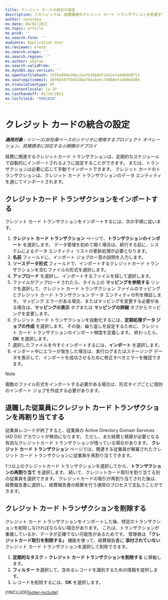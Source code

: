```yaml
---
title: クレジット カードの統合の設定
description: このトピックは、経費関連のクレジット カード トランザクションを処理する方法を説明しています。
author: suvaidya
ms.date: 04/02/2021
ms.topic: article
ms.prod: ''
ms.search.form: ''
audience: Application User
ms.reviewer: kfend
ms.search.scope: ''
ms.search.region: ''
ms.author: shylaw
ms.search.validFrom: ''
ms.dyn365.ops.version: ''
ms.openlocfilehash: 3555e894e206c2aafb30b0df1e52efadd69b0713
ms.sourcegitcommit: 40f68387f594180af64a5e5c748b6efa188bd300
ms.translationtype: HT
ms.contentlocale: ja-JP
ms.lasthandoff: 05/10/2021
ms.locfileid: "6001828"
---
```

# <a name="set-up-credit-card-integration"></a>クレジット カードの統合の設定

_**適用対象 :** リソース/非在庫ベースのシナリオに使用するプロジェクト オペレーション、見積請求に対応する小規模のデプロイ_

経費に関連するクレジットカード トランザクションは、定期的なスケジュールで自動的にインポートされるように設定することができます。 または、トランザクションは必要に応じて手動でインポートできます。 クレジット カードのトランザクションは、クレジット カード トランザクションのデータ エンティティを通じてインポートされます。

## <a name="import-credit-card-transactions"></a>クレジットカード トランザクションをインポートする

クレジット カード トランザクションをインポートするには、次の手順に従います。

1. **クレジット カード トランザクション** ページで、**トランザクションのインポート** を選択します。 データ管理を初めて開く場合は、続行する前に、システムによるデータ エンティティ リストの更新処理が必要となります。
2. **名前** フィールドに、インポート ジョブの一意の説明を入力します。
3. **ソースデータ形式** フィールドで、インポートするクレジットカード トランザクションを含むファイルの形式を選択します。
4. **アップロード** を選択し、インポートするファイルを探して選択します。
5. ファイルがアップロードされたら、タイル上の **マッピングを参照する** リンクを選択して、クレジット カード トランザクション ファイルのマッピングとクレジット カード トランザクション データ エンティティの列を検証します。 マッピング エラーがある場合、またはマッピングを変更する必要がある場合は、**マッピングの表示** タブまたは **マッピングの詳細** タブからマッピングを変更します。
6. クレジット カード トランザクションを自動化するには、**定期処理データ ジョブの作成** を選択します。 その後、繰り返しを設定するために、クレジット カード トランザクションのインポート頻度を定義します。 終わったら、**OK** を選択します。
7. 選択したファイルを今すぐインポートするには、**インポート** を選択します。
8. インポート中にエラーが発生した場合は、実行ログまたはステージング データを表示して、インポートを成功させるために修正すべきエラーを確認できます。

> [!NOTE]
> 複数のファイル形式をインポートする必要がある場合は、形式タイプごとに個別のインポート ジョブを作成する必要があります。

## <a name="reassign-the-credit-card-transactions-for-terminated-employees"></a>退職した従業員にクレジット カード トランザクションを再割り当てする

従業員レコードが終了すると、従業員の Active Directory Domain Services (AD DS) アカウントが無効になります。 ただし、まだ経費と精算が必要となる有効なクレジットカード トランザクションが残っている場合があります。 **クレジット カード トランザクション** ページでは、関連する従業員が解雇されたクレジット カード トランザクションに従業員を再割り当てできます。

1つ以上のクレジットカード トランザクションを選択してから、**トランザクションの再割り当て** を選択します。 続いて、クレジットカード取引を割り当てる別の従業員を選択できます。 クレジットカードの取引が再割り当てされた後は、経費報告書に選択し、経費報告書の精算を行う通常のプロセスで支払うことができます。

## <a name="delete-credit-card-transactions"></a>クレジット カード トランザクションを削除する 

クレジット カード トランザクションをインポートした後、特定のトランザクションを削除しなければならない場合があります。 これは、トランザクションが重複しているか、データが正確でない可能性があるためです。 管理者は **「クレジットカード取引を削除する」** 機能を使って、経費報告書に **添付されていない** クレジット カード トランザクションを選択して削除できます。 

1. **定期的なタスク** > **クレジット カード トランザクションを削除する** に移動します。
2. **フィルター** を選択して、含めるレコードを識別するための情報を提供します。
3. レコードを削除するには、**OK** を選択します。 

[!INCLUDE[footer-include](../includes/footer-banner.md)]
